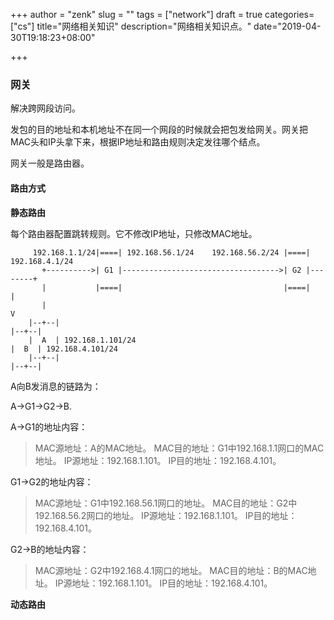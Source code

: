 +++
author = "zenk"
slug = ""
tags = ["network"]
draft = true
categories=["cs"]
title="网络相关知识"
description="网络相关知识点。"
date="2019-04-30T19:18:23+08:00"

+++

### 网关

解决跨网段访问。

发包的目的地址和本机地址不在同一个网段的时候就会把包发给网关。网关把MAC头和IP头拿下来，根据IP地址和路由规则决定发往哪个结点。

网关一般是路由器。

#### 路由方式

**静态路由**

每个路由器配置跳转规则。它不修改IP地址，只修改MAC地址。

```
     192.168.1.1/24|====| 192.168.56.1/24    192.168.56.2/24 |====| 192.168.4.1/24
       +---------->| G1 |----------------------------------->| G2 |--------+
       |           |====|                                    |====|        |
       |                                                                   V
    |--+--|                                                             |--+--|
    |  A  | 192.168.1.101/24                                            |  B  | 192.168.4.101/24
    |--+--|                                                             |--+--|
```

A向B发消息的链路为：

A->G1->G2->B.

A->G1的地址内容：

> MAC源地址：A的MAC地址。
> MAC目的地址：G1中192.168.1.1网口的MAC地址。
> IP源地址：192.168.1.101。
> IP目的地址：192.168.4.101。

G1->G2的地址内容：

> MAC源地址：G1中192.168.56.1网口的地址。
> MAC目的地址：G2中192.168.56.2网口的地址。
> IP源地址：192.168.1.101。
> IP目的地址：192.168.4.101。

G2->B的地址内容：

> MAC源地址：G2中192.168.4.1网口的地址。
> MAC目的地址：B的MAC地址。
> IP源地址：192.168.1.101。
> IP目的地址：192.168.4.101。

**动态路由**

